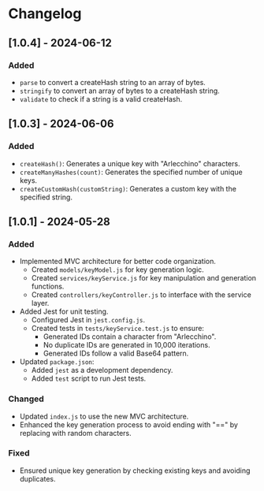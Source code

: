 # Changelog

## [1.0.4] - 2024-06-12

### Added
- `parse` to convert a createHash string to an array of bytes.
- `stringify` to convert an array of bytes to a createHash string.
- `validate` to check if a string is a valid createHash.

## [1.0.3] - 2024-06-06

### Added
- `createHash()`: Generates a unique key with "Arlecchino" characters.
- `createManyHashes(count)`: Generates the specified number of unique keys.
- `createCustomHash(customString)`: Generates a custom key with the specified string.

## [1.0.1] - 2024-05-28

### Added
- Implemented MVC architecture for better code organization.
  - Created `models/keyModel.js` for key generation logic.
  - Created `services/keyService.js` for key manipulation and generation functions.
  - Created `controllers/keyController.js` to interface with the service layer.
- Added Jest for unit testing.
  - Configured Jest in `jest.config.js`.
  - Created tests in `tests/keyService.test.js` to ensure:
    - Generated IDs contain a character from "Arlecchino".
    - No duplicate IDs are generated in 10,000 iterations.
    - Generated IDs follow a valid Base64 pattern.
- Updated `package.json`:
  - Added `jest` as a development dependency.
  - Added `test` script to run Jest tests.

### Changed
- Updated `index.js` to use the new MVC architecture.
- Enhanced the key generation process to avoid ending with "==" by replacing with random characters.

### Fixed
- Ensured unique key generation by checking existing keys and avoiding duplicates.
